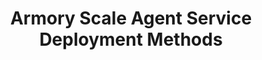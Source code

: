 ---
title:  Armory Scale Agent Service Deployment Methods
linkTitle: Service Deploy Methods
weight: 5
description: >
  This section contains guides for deploying the Scale Agent service using Kubernetes manifests or a Helm chart.
---